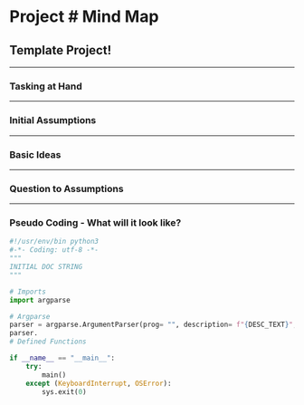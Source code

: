 # **Project # Mind Map**
## Template Project!

---
### Tasking at Hand

---
### Initial Assumptions

---
### Basic Ideas

---
### Question to Assumptions

---
### Pseudo Coding - What will it look like?
``` py
#!/usr/env/bin python3
#-*- Coding: utf-8 -*-
"""
INITIAL DOC STRING
"""

# Imports
import argparse

# Argparse
parser = argparse.ArgumentParser(prog= "", description= f"{DESC_TEXT}", epilog= f"{EPILOG_TEXT}", formatter_class= argparse.RawDescriptionHelpFormatter)
parser.
# Defined Functions

if __name__ == "__main__":
    try:
        main()
    except (KeyboardInterrupt, OSError):
        sys.exit(0)

```